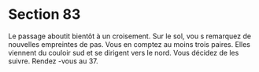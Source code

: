 # Section 83

Le passage aboutit bientôt à un croisement. Sur le sol, vou s remarquez de nouvelles
empreintes de pas. Vous en comptez au moins trois paires. Elles viennent du couloir sud
et se dirigent vers le nord. Vous décidez de les suivre. Rendez -vous au 37.